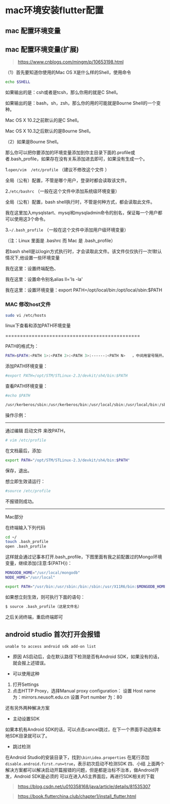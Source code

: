 # mac环境安装flutter配置
## mac 配置环境变量


## mac 配置环境变量(扩展)
> https://www.cnblogs.com/mingm/p/10653198.html

（1）首先要知道你使用的Mac OS X是什么样的Shell，使用命令
```bash
echo $SHELL
```

如果输出的是：csh或者是tcsh，那么你用的就是C Shell。

如果输出的是：bash，sh，zsh，那么你的用的可能就是Bourne Shell的一个变种。

Mac OS X 10.2之前默认的是C Shell。

Mac OS X 10.3之后默认的是Bourne Shell。

（2）如果是Bourne Shell。

那么你可以把你要添加的环境变量添加到你主目录下面的.profile或者.bash_profile，如果存在没有关系添加进去即可，如果没有生成一个。

 
 1.`open/vim  /etc/profile`   （建议不修改这个文件 ）

 全局（公有）配置，不管是哪个用户，登录时都会读取该文件。

 

 2.`/etc/bashrc`    （一般在这个文件中添加系统级环境变量）

 全局（公有）配置，bash shell执行时，不管是何种方式，都会读取此文件。

 我在这里加入mysqlstart、mysql和mysqladmin命令的别名，保证每一个用户都可以使用这3个命令。

 

 3.`~/.bash_profile`  （一般在这个文件中添加用户级环境变量）

（注：Linux 里面是 .bashrc 而 Mac 是 .bash_profile）

 若bash shell是以login方式执行时，才会读取此文件。该文件仅仅执行一次!默认情况下,他设置一些环境变量

 我在这里：设置终端配色、

 我在这里：设置命令别名alias ll='ls -la'

 我在这里：设置环境变量：export PATH=/opt/local/bin:/opt/local/sbin:$PATH

 

 

### MAC 修改host文件 
```bash
sudo vi /etc/hosts

 ```


linux下查看和添加PATH环境变量

==============================================

PATH的格式为：
```bash
PATH=$PATH:<PATH 1>:<PATH 2>:<PATH 3>:------:<PATH N>   ，中间用冒号隔开。
```
添加PATH环境变量：
```bash
#export PATH=/opt/STM/STLinux-2.3/devkit/sh4/bin:$PATH
```
查看PATH环境变量：
```bash
#echo $PATH

/usr/kerberos/sbin:/usr/kerberos/bin:/usr/local/sbin:/usr/local/bin:/sbin:/bin:/usr/sbin:/usr/bin:/root/bin
```
 

 操作示例：

-------------------------------------------------------

通过编辑 启动文件 来改PATH，
```bash
# vim /etc/profile
```
在文档最后，添加:
```bash
export PATH="/opt/STM/STLinux-2.3/devkit/sh4/bin:$PATH"
```
保存，退出。

 

想立即生效请运行：
```bash
#source /etc/profile
```
不报错则成功。

 -------------------------------

Mac部分

在终端输入下列代码
```bash
cd ~/　　　　　　　　　 
touch .bash_profile  
open .bash_profile  
``` 
这样就会通过记事本打开.bash_profile，下图里面有我之前配置过的Mongo环境变量，继续添加(注意:${PATH})：

```bash
MONGODB_HOME="/usr/local/mongodb"
NODE_HOME="/usr/local"

export PATH="/usr/bin:/usr/sbin:/bin:/sbin:/usr/X11R6/bin:$MONGODB_HOME/bin:$NODE_HOME/bin"
 ```

如果想立刻生效，则可执行下面的语句：
```bash
$ source .bash_profile（这是文件名）
```
之后关闭终端，重启终端即可

## android studio 首次打开会报错
```bash
unable to access android sdk add-on list
```

* 原因
AS启动后，会在默认路径下检测是否有Android SDK，如果没有的话，就会报上述错误。

* 可以使用这种
1. 打开Settings 
2. 点击HTTP Proxy，选择Manual proxy configuration： 设置 Host name 为：mirrors.neusoft.edu.cn 设置 Port number 为：80

还有另外两种解决方案

* 主动设置SDK

如果本机有Android SDK的话，可以点击cancel跳过，在下一个界面手动选择本地SDK目录就可以了。

* 跳过检测

在Android Studio的安装目录下，找到`\bin\idea.properties`
在尾行添加`disable.android.first.run=true`，表示初次启动不检测SDK
四、小结
上面两个解决方案都可以解决启动开篇报错的问题，但是都是治标不治本，做Android开发，Android SDK是必须的
可以在进入AS主界面后，再进行SDK相关的下载

> https://blog.csdn.net/u010358168/java/article/details/81535307

> https://book.flutterchina.club/chapter1/install_flutter.html